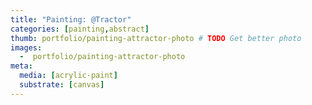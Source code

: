 ```yaml
---
title: "Painting: @Tractor"
categories: [painting,abstract]
thumb: portfolio/painting-attractor-photo # TODO Get better photo
images:
  -  portfolio/painting-attractor-photo
meta:
  media: [acrylic-paint]
  substrate: [canvas]
---
```

